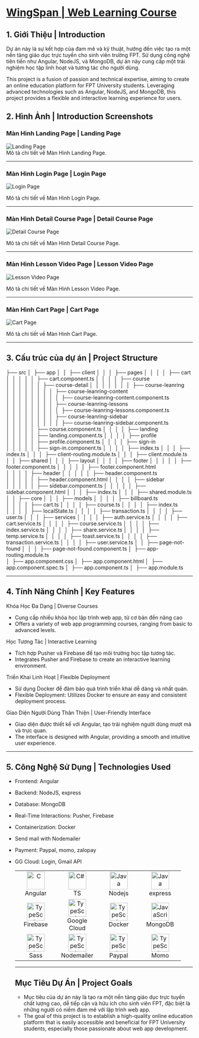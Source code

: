 # <a href="https://wingspan-dev-course.vercel.app/">WingSpan | Web Learning Course</a>

## 1. Giới Thiệu | Introduction

<p>Dự án này là sự kết hợp của đam mê và kỹ thuật, hướng đến việc tạo ra một nền tảng giáo dục trực tuyến cho sinh viên trường FPT. Sử dụng công nghệ tiên tiến như Angular, NodeJS, và MongoDB, dự án này cung cấp một trải nghiệm học tập linh hoạt và tương tác cho người dùng.</p>
<p>This project is a fusion of passion and technical expertise, aiming to create an online education platform for FPT University students. Leveraging advanced technologies such as Angular, NodeJS, and MongoDB, this project provides a flexible and interactive learning experience for users.</p>

## 2. Hình Ảnh | Introduction Screenshots

### Màn Hình Landing Page | Landing Page

<div class="screenshot-container">
  <img src="https://firebasestorage.googleapis.com/v0/b/ongbutdicode.appspot.com/o/ScreenIntroduce%2Floadingpage.png?alt=media&token=15a87ef3-244e-48cf-a84e-026e084e2dfb" alt="Landing Page">
</div>
Mô tả chi tiết về Màn Hình Landing Page.

---

### Màn Hình Login Page | Login Page

<div class="screenshot-container">
  <img src="https://firebasestorage.googleapis.com/v0/b/ongbutdicode.appspot.com/o/ScreenIntroduce%2Flogin.png?alt=media&token=19452912-e4f3-4ede-9927-ef34b347661d" alt="Login Page">
</div>

Mô tả chi tiết về Màn Hình Login Page.

---

### Màn Hình Detail Course Page | Detail Course Page

<div class="screenshot-container">
  <img src="https://firebasestorage.googleapis.com/v0/b/ongbutdicode.appspot.com/o/ScreenIntroduce%2Fcourse_detail.png?alt=media&token=d8fbf8c2-9d17-4445-8703-40d3b3104c81" alt="Detail Course Page">
</div>

Mô tả chi tiết về Màn Hình Detail Course Page.

---

### Màn Hình Lesson Video Page | Lesson Video Page

<div class="screenshot-container">
  <img src="https://firebasestorage.googleapis.com/v0/b/ongbutdicode.appspot.com/o/ScreenIntroduce%2Flesson_video.png?alt=media&token=e89af1b3-43dd-44f6-b9a5-afdf6397d543" alt="Lesson Video Page">
</div>

Mô tả chi tiết về Màn Hình Lesson Video Page.

---

### Màn Hình Cart Page | Cart Page

<div class="screenshot-container">
  <img src="https://firebasestorage.googleapis.com/v0/b/ongbutdicode.appspot.com/o/ScreenIntroduce%2Fcart.png?alt=media&token=bb6d7fd0-7236-4b86-9e3e-f870d8f9ecf0" alt="Cart Page">
</div>

Mô tả chi tiết về Màn Hình Cart Page.

---

## 3. Cấu trúc của dự án | Project Structure

├── src
│&nbsp;&nbsp;├── app
│&nbsp;&nbsp;│&nbsp;&nbsp;├── client
│&nbsp;&nbsp;│&nbsp;&nbsp;│&nbsp;&nbsp;├── pages
│&nbsp;&nbsp;│&nbsp;&nbsp;│&nbsp;&nbsp;│&nbsp;&nbsp;├── cart
│&nbsp;&nbsp;│&nbsp;&nbsp;│&nbsp;&nbsp;│&nbsp;&nbsp;│&nbsp;&nbsp;├── cart.component.ts
│&nbsp;&nbsp;│&nbsp;&nbsp;│&nbsp;&nbsp;│&nbsp;&nbsp;├── course
│&nbsp;&nbsp;│&nbsp;&nbsp;│&nbsp;&nbsp;│&nbsp;&nbsp;│&nbsp;&nbsp;│&nbsp;&nbsp;├── course-detail
│&nbsp;&nbsp;│&nbsp;&nbsp;│&nbsp;&nbsp;│&nbsp;&nbsp;│&nbsp;&nbsp;│&nbsp;&nbsp;│&nbsp;&nbsp;├── course-leanring
│&nbsp;&nbsp;│&nbsp;&nbsp;│&nbsp;&nbsp;│&nbsp;&nbsp;│&nbsp;&nbsp;│&nbsp;&nbsp;│&nbsp;&nbsp;│&nbsp;&nbsp;├── course-leanring-content
│&nbsp;&nbsp;│&nbsp;&nbsp;│&nbsp;&nbsp;│&nbsp;&nbsp;│&nbsp;&nbsp;│&nbsp;&nbsp;│&nbsp;&nbsp;│&nbsp;&nbsp;│&nbsp;&nbsp;├── course-leanring-content.component.ts
│&nbsp;&nbsp;│&nbsp;&nbsp;│&nbsp;&nbsp;│&nbsp;&nbsp;│&nbsp;&nbsp;│&nbsp;&nbsp;│&nbsp;&nbsp;│&nbsp;&nbsp;├── course-leanring-lessons
│&nbsp;&nbsp;│&nbsp;&nbsp;│&nbsp;&nbsp;│&nbsp;&nbsp;│&nbsp;&nbsp;│&nbsp;&nbsp;│&nbsp;&nbsp;│&nbsp;&nbsp;│&nbsp;&nbsp;├── course-leanring-lessons.component.ts
│&nbsp;&nbsp;│&nbsp;&nbsp;│&nbsp;&nbsp;│&nbsp;&nbsp;│&nbsp;&nbsp;│&nbsp;&nbsp;│&nbsp;&nbsp;│&nbsp;&nbsp;├── course-leanring-sidebar
│&nbsp;&nbsp;│&nbsp;&nbsp;│&nbsp;&nbsp;│&nbsp;&nbsp;│&nbsp;&nbsp;│&nbsp;&nbsp;│&nbsp;&nbsp;│&nbsp;&nbsp;│&nbsp;&nbsp;├── course-leanring-sidebar.component.ts
│&nbsp;&nbsp;│&nbsp;&nbsp;│&nbsp;&nbsp;│&nbsp;&nbsp;│&nbsp;&nbsp;├── course.component.ts
│&nbsp;&nbsp;│&nbsp;&nbsp;│&nbsp;&nbsp;│&nbsp;&nbsp;├── landing
│&nbsp;&nbsp;│&nbsp;&nbsp;│&nbsp;&nbsp;│&nbsp;&nbsp;│&nbsp;&nbsp;├── landing.component.ts
│&nbsp;&nbsp;│&nbsp;&nbsp;│&nbsp;&nbsp;│&nbsp;&nbsp;├── profile
│&nbsp;&nbsp;│&nbsp;&nbsp;│&nbsp;&nbsp;│&nbsp;&nbsp;│&nbsp;&nbsp;├── profile.component.ts
│&nbsp;&nbsp;│&nbsp;&nbsp;│&nbsp;&nbsp;│&nbsp;&nbsp;├── sign-in
│&nbsp;&nbsp;│&nbsp;&nbsp;│&nbsp;&nbsp;│&nbsp;&nbsp;│&nbsp;&nbsp;├── sign-in.component.ts
│&nbsp;&nbsp;│&nbsp;&nbsp;│&nbsp;&nbsp;│&nbsp;&nbsp;├── index.ts
│&nbsp;&nbsp;│&nbsp;&nbsp;│&nbsp;&nbsp;├── index.ts
│&nbsp;&nbsp;│&nbsp;&nbsp;│&nbsp;&nbsp;├── client-routing.module.ts
│&nbsp;&nbsp;│&nbsp;&nbsp;│&nbsp;&nbsp;├── client.module.ts
│&nbsp;&nbsp;│&nbsp;&nbsp;├── shared
│&nbsp;&nbsp;│&nbsp;&nbsp;│&nbsp;&nbsp;├── layout
│&nbsp;&nbsp;│&nbsp;&nbsp;│&nbsp;&nbsp;│&nbsp;&nbsp;├── footer
│&nbsp;&nbsp;│&nbsp;&nbsp;│&nbsp;&nbsp;│&nbsp;&nbsp;│&nbsp;&nbsp;├── footer.component.ts
│&nbsp;&nbsp;│&nbsp;&nbsp;│&nbsp;&nbsp;│&nbsp;&nbsp;│&nbsp;&nbsp;├── footer.component.html
│&nbsp;&nbsp;│&nbsp;&nbsp;│&nbsp;&nbsp;│&nbsp;&nbsp;├── header
│&nbsp;&nbsp;│&nbsp;&nbsp;│&nbsp;&nbsp;│&nbsp;&nbsp;│&nbsp;&nbsp;├── header.component.ts
│&nbsp;&nbsp;│&nbsp;&nbsp;│&nbsp;&nbsp;│&nbsp;&nbsp;│&nbsp;&nbsp;├── header.component.html
│&nbsp;&nbsp;│&nbsp;&nbsp;│&nbsp;&nbsp;│&nbsp;&nbsp;├── sidebar
│&nbsp;&nbsp;│&nbsp;&nbsp;│&nbsp;&nbsp;│&nbsp;&nbsp;│&nbsp;&nbsp;├── sidebar.component.ts
│&nbsp;&nbsp;│&nbsp;&nbsp;│&nbsp;&nbsp;│&nbsp;&nbsp;│&nbsp;&nbsp;├── sidebar.component.html
│&nbsp;&nbsp;│&nbsp;&nbsp;│&nbsp;&nbsp;├── index.ts
│&nbsp;&nbsp;│&nbsp;&nbsp;│&nbsp;&nbsp;├── shared.module.ts
│&nbsp;&nbsp;│&nbsp;&nbsp;├── core
│&nbsp;&nbsp;│&nbsp;&nbsp;│&nbsp;&nbsp;├── models
│&nbsp;&nbsp;│&nbsp;&nbsp;│&nbsp;&nbsp;│&nbsp;&nbsp;├── billboard.ts
│&nbsp;&nbsp;│&nbsp;&nbsp;│&nbsp;&nbsp;│&nbsp;&nbsp;├── cart.ts
│&nbsp;&nbsp;│&nbsp;&nbsp;│&nbsp;&nbsp;│&nbsp;&nbsp;├── course.ts
│&nbsp;&nbsp;│&nbsp;&nbsp;│&nbsp;&nbsp;│&nbsp;&nbsp;├── index.ts
│&nbsp;&nbsp;│&nbsp;&nbsp;│&nbsp;&nbsp;│&nbsp;&nbsp;├── localState.ts
│&nbsp;&nbsp;│&nbsp;&nbsp;│&nbsp;&nbsp;│&nbsp;&nbsp;├── transaction.ts
│&nbsp;&nbsp;│&nbsp;&nbsp;│&nbsp;&nbsp;│&nbsp;&nbsp;├── user.ts
│&nbsp;&nbsp;│&nbsp;&nbsp;│&nbsp;&nbsp;├── services
│&nbsp;&nbsp;│&nbsp;&nbsp;│&nbsp;&nbsp;│&nbsp;&nbsp;├── auth.service.ts
│&nbsp;&nbsp;│&nbsp;&nbsp;│&nbsp;&nbsp;│&nbsp;&nbsp;├── cart.service.ts
│&nbsp;&nbsp;│&nbsp;&nbsp;│&nbsp;&nbsp;│&nbsp;&nbsp;├── course.service.ts
│&nbsp;&nbsp;│&nbsp;&nbsp;│&nbsp;&nbsp;│&nbsp;&nbsp;├── index.service.ts
│&nbsp;&nbsp;│&nbsp;&nbsp;│&nbsp;&nbsp;│&nbsp;&nbsp;├── share.service.ts
│&nbsp;&nbsp;│&nbsp;&nbsp;│&nbsp;&nbsp;│&nbsp;&nbsp;├── temp.service.ts
│&nbsp;&nbsp;│&nbsp;&nbsp;│&nbsp;&nbsp;│&nbsp;&nbsp;├── toast.service.ts
│&nbsp;&nbsp;│&nbsp;&nbsp;│&nbsp;&nbsp;│&nbsp;&nbsp;├── transaction.service.ts
│&nbsp;&nbsp;│&nbsp;&nbsp;│&nbsp;&nbsp;│&nbsp;&nbsp;├── user.service.ts
│&nbsp;&nbsp;│&nbsp;&nbsp;├── page-not-found
│&nbsp;&nbsp;│&nbsp;&nbsp;│&nbsp;&nbsp;├── page-not-found.component.ts
│&nbsp;&nbsp;├── app-routing.module.ts  
│&nbsp;&nbsp;├── app.component.css
│&nbsp;&nbsp;├── app.component.html
│&nbsp;&nbsp;├── app.component.spec.ts
│&nbsp;&nbsp;├── app.component.ts
│&nbsp;&nbsp;├── app.module.ts

---

## 4. Tính Năng Chính | Key Features

<p>Khóa Học Đa Dạng | Diverse Courses</p>

- Cung cấp nhiều khóa học lập trình web app, từ cơ bản đến nâng cao
- Offers a variety of web app programming courses, ranging from basic to advanced levels.

<p>Học Tương Tác | Interactive Learning</p>

- Tích hợp Pusher và Firebase để tạo môi trường học tập tương tác.
- Integrates Pusher and Firebase to create an interactive learning environment.
<p>Triển Khai Linh Hoạt | Flexible Deployment</p>

- Sử dụng Docker để đảm bảo quá trình triển khai dễ dàng và nhất quán.
- Flexible Deployment: Utilizes Docker to ensure an easy and consistent deployment process.

<p>Giao Diện Người Dùng Thân Thiện | User-Friendly Interface</p>

- Giao diện được thiết kế với Angular, tạo trải nghiệm người dùng mượt mà và trực quan.
- The interface is designed with Angular, providing a smooth and intuitive user experience.

---

## 5. Công Nghệ Sử Dụng | Technologies Used

- Frontend: Angular
- Backend: NodeJS, express
- Database: MongoDB
- Real-Time Interactions: Pusher, Firebase
- Containerization: Docker
- Send mail with Nodemailer
- Payment: Paypal, momo, zalopay
- GG Cloud: Login, Gmail API
  <table align="center">
    
    <tr>
      <td align="center" width="96">
          <img src="https://firebasestorage.googleapis.com/v0/b/ongbutdicode.appspot.com/o/README%2Ficons8-angular-48.png?alt=media&token=0ab65086-a322-4850-ba81-963acffda8d0" width="48" height="48" alt="C" />
        <br />Angular
      </td>
      <td align="center" width="96">
          <img src="https://firebasestorage.googleapis.com/v0/b/ongbutdicode.appspot.com/o/README%2Ficons8-typescript-48.png?alt=media&token=a397a416-b821-406b-aa67-7cc2816decd2" width="48" height="48" alt="C#" />
        <br />TS
      </td>
      <td align="center" width="96">
          <img src="https://firebasestorage.googleapis.com/v0/b/ongbutdicode.appspot.com/o/README%2Ficons8-nodejs-48.png?alt=media&token=db4a7793-ce8b-4f6d-9086-4ec51f5387dc" width="48" height="48" alt="Java" />
        <br />Nodejs
      </td>
      <td align="center" width="96">
          <img src="https://img.icons8.com/color/48/express-js.png" width="48" height="48" alt="Java" />
        <br />express
      </td>
    </tr>
    
    <tr>
      <td align="center" width="96">
          <img src="https://firebasestorage.googleapis.com/v0/b/ongbutdicode.appspot.com/o/README%2Ficons8-google-firebase-console-48.png?alt=media&token=af552a40-5db6-45c1-8564-d4cddc9a5b44" width="48" height="48" alt="TypeScript" />
        <br />Firebase
      </td>
      <td align="center" width="96">
          <img src="https://www.gstatic.com/pantheon/images/welcome/supercloud.svg" width="48" height="48" alt="TypeScript" />
        <br />Google Cloud
      </td>
      <td align="center" width="96">
          <img src="https://firebasestorage.googleapis.com/v0/b/ongbutdicode.appspot.com/o/README%2Ficons8-docker-48.png?alt=media&token=499cdb70-387a-4a4b-a8d0-3ff95a837fdc" width="48" height="48" alt="TypeScript" />
        <br />Docker
      </td>
     <td align="center" width="96">
          <img src="https://firebasestorage.googleapis.com/v0/b/ongbutdicode.appspot.com/o/README%2Ficons8-mongodb-a-cross-platform-document-oriented-database-program-48.png?alt=media&token=d0ec414b-79ad-437b-8835-8d567f9e80e3" width="48" height="48" alt="JavaScript" />
        <br />MongoDB
      </td>
       
    </tr>

    <tr>
       <td align="center" width="96">
          <img src="https://firebasestorage.googleapis.com/v0/b/ongbutdicode.appspot.com/o/README%2Ficons8-sass-48.png?alt=media&token=bb7a0178-6df6-4ad7-91e3-9d436e1d6282" width="48" height="48" alt="TypeScript" />
        <br />Sass
      </td>
      <td align="center" width="96">
          <img src="https://nodemailer.com/nm_logo_200x136.png" width="48" height="48" alt="TypeScript" />
        <br />Nodemailer
      </td>
       <td align="center" width="96">
          <img src="https://img.icons8.com/color/48/paypal.png" width="48" height="48" alt="TypeScript" />
        <br />Paypal
      </td>
       <td align="center" width="96">
          <img src="https://homepage.momocdn.net/jk/momo2020/img/sud/mascot-shadow.png" width="48" height="48" alt="TypeScript" />
        <br />Momo
      </td>
    </tr>

</table>

---

## Mục Tiêu Dự Án | Project Goals

- Mục tiêu của dự án này là tạo ra một nền tảng giáo dục trực tuyến chất lượng cao, dễ tiếp cận và hữu ích cho sinh viên FPT, đặc biệt là những người có niềm đam mê với lập trình web app.
- The goal of this project is to establish a high-quality online education platform that is easily accessible and beneficial for FPT University students, especially those passionate about web app development.
